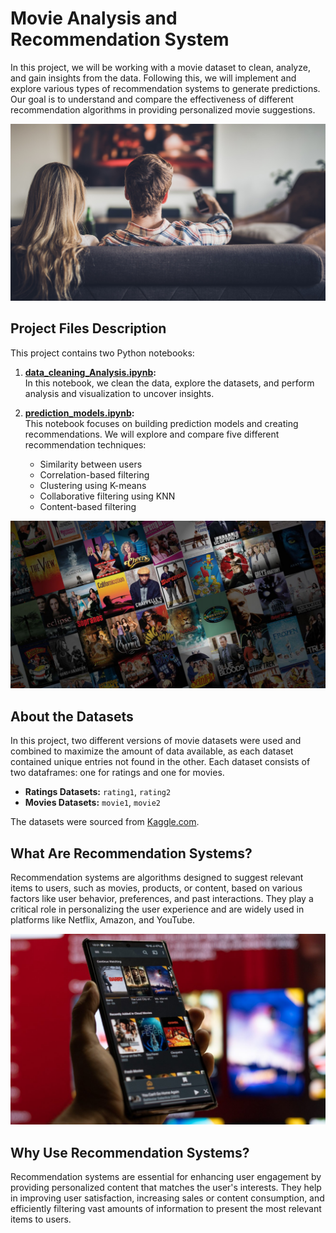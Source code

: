 # Movie Analysis and Recommendation System

In this project, we will be working with a movie dataset to clean, analyze, and gain insights from the data. Following this, we will implement and explore various types of recommendation systems to generate predictions. Our goal is to understand and compare the effectiveness of different recommendation algorithms in providing personalized movie suggestions.

<img src="img/whatching.jpg"/> 

## Project Files Description

This project contains two Python notebooks:

1. **[data_cleaning_Analysis.ipynb](1_data_cleaning_Analysis.ipynb):**  
   In this notebook, we clean the data, explore the datasets, and perform analysis and visualization to uncover insights.

2. **[prediction_models.ipynb](2_prediction_models.ipynb):**  
   This notebook focuses on building prediction models and creating recommendations. We will explore and compare five different recommendation techniques:
   * Similarity between users
   * Correlation-based filtering
   * Clustering using K-means
   * Collaborative filtering using KNN
   * Content-based filtering

<img src="img/top.jpg"/> 

## About the Datasets

In this project, two different versions of movie datasets were used and combined to maximize the amount of data available, as each dataset contained unique entries not found in the other. Each dataset consists of two dataframes: one for ratings and one for movies.

* **Ratings Datasets:** `rating1`, `rating2`
* **Movies Datasets:** `movie1`, `movie2`

The datasets were sourced from [Kaggle.com](https://www.kaggle.com/).

## What Are Recommendation Systems?

Recommendation systems are algorithms designed to suggest relevant items to users, such as movies, products, or content, based on various factors like user behavior, preferences, and past interactions. They play a critical role in personalizing the user experience and are widely used in platforms like Netflix, Amazon, and YouTube.

<img src="img/phone.jpg"/>

## Why Use Recommendation Systems?

Recommendation systems are essential for enhancing user engagement by providing personalized content that matches the user's interests. They help in improving user satisfaction, increasing sales or content consumption, and efficiently filtering vast amounts of information to present the most relevant items to users.
